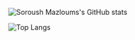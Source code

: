 <!---### Hi there 👋-->

<!--
**SoroushGit/SoroushGit** is a ✨ _special_ ✨ repository because its `README.md` (this file) appears on your GitHub profile.

Here are some ideas to get you started:

- 🔭 I’m currently working on ...
- 🌱 I’m currently learning ...
- 👯 I’m looking to collaborate on ...
- 🤔 I’m looking for help with ...
- 💬 Ask me about ...
- 📫 How to reach me: ...
- 😄 Pronouns: ...
- ⚡ Fun fact: ...
-->

![Soroush Mazloums's GitHub stats](https://github-readme-stats.vercel.app/api?username=SoroushGit&show_icons=true&theme=blue-green)
<!---![Top Langs](https://github-readme-stats.vercel.app/api/top-langs/?username=SoroushGit&theme=neon&layout=compact&hide_title=true)
<!--- ![Top Langs](https://github-readme-stats.vercel.app/api/top-langs/?username=SoroushGit&theme=neon&layout=compact&hide_title=false)
<!----![Top Langs](https://github-readme-stats.vercel.app/api/top-langs/?username=SoroushGit&theme=neon&layout=pie&langs_count=9)-->
![Top Langs](https://github-readme-stats.vercel.app/api/top-langs/?username=SoroushGit&theme=neon&layout=compact&hide_title=true)

